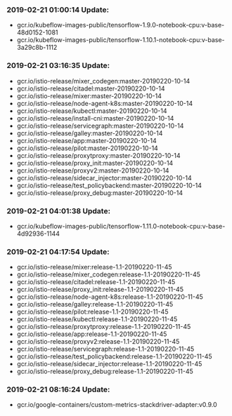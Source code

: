 ### 2019-02-21 01:00:14 Update:

- gcr.io/kubeflow-images-public/tensorflow-1.9.0-notebook-cpu:v-base-48d0152-1081
- gcr.io/kubeflow-images-public/tensorflow-1.10.1-notebook-cpu:v-base-3a29c8b-1112
### 2019-02-21 03:16:35 Update:

- gcr.io/istio-release/mixer_codegen:master-20190220-10-14
- gcr.io/istio-release/citadel:master-20190220-10-14
- gcr.io/istio-release/mixer:master-20190220-10-14
- gcr.io/istio-release/node-agent-k8s:master-20190220-10-14
- gcr.io/istio-release/kubectl:master-20190220-10-14
- gcr.io/istio-release/install-cni:master-20190220-10-14
- gcr.io/istio-release/servicegraph:master-20190220-10-14
- gcr.io/istio-release/galley:master-20190220-10-14
- gcr.io/istio-release/app:master-20190220-10-14
- gcr.io/istio-release/pilot:master-20190220-10-14
- gcr.io/istio-release/proxytproxy:master-20190220-10-14
- gcr.io/istio-release/proxy_init:master-20190220-10-14
- gcr.io/istio-release/proxyv2:master-20190220-10-14
- gcr.io/istio-release/sidecar_injector:master-20190220-10-14
- gcr.io/istio-release/test_policybackend:master-20190220-10-14
- gcr.io/istio-release/proxy_debug:master-20190220-10-14
### 2019-02-21 04:01:38 Update:

- gcr.io/kubeflow-images-public/tensorflow-1.11.0-notebook-cpu:v-base-4d92936-1144
### 2019-02-21 04:17:54 Update:

- gcr.io/istio-release/mixer:release-1.1-20190220-11-45
- gcr.io/istio-release/mixer_codegen:release-1.1-20190220-11-45
- gcr.io/istio-release/citadel:release-1.1-20190220-11-45
- gcr.io/istio-release/proxy_init:release-1.1-20190220-11-45
- gcr.io/istio-release/node-agent-k8s:release-1.1-20190220-11-45
- gcr.io/istio-release/galley:release-1.1-20190220-11-45
- gcr.io/istio-release/pilot:release-1.1-20190220-11-45
- gcr.io/istio-release/kubectl:release-1.1-20190220-11-45
- gcr.io/istio-release/proxytproxy:release-1.1-20190220-11-45
- gcr.io/istio-release/app:release-1.1-20190220-11-45
- gcr.io/istio-release/proxyv2:release-1.1-20190220-11-45
- gcr.io/istio-release/servicegraph:release-1.1-20190220-11-45
- gcr.io/istio-release/test_policybackend:release-1.1-20190220-11-45
- gcr.io/istio-release/sidecar_injector:release-1.1-20190220-11-45
- gcr.io/istio-release/proxy_debug:release-1.1-20190220-11-45
### 2019-02-21 08:16:24 Update:

- gcr.io/google-containers/custom-metrics-stackdriver-adapter:v0.9.0
